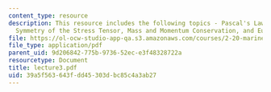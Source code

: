 ```yaml
---
content_type: resource
description: This resource includes the following topics - Pascal's Law for hydrostatics,
  Symmetry of the Stress Tensor, Mass and Momentum Conservation, and Euler's equation.
file: https://ol-ocw-studio-app-qa.s3.amazonaws.com/courses/2-20-marine-hydrodynamics-13-021-spring-2005/39a5f563643fdd45303dbc85c4a3ab27_lecture3.pdf
file_type: application/pdf
parent_uid: 9d206842-775b-9736-52ec-e3f48328722a
resourcetype: Document
title: lecture3.pdf
uid: 39a5f563-643f-dd45-303d-bc85c4a3ab27
---
```

